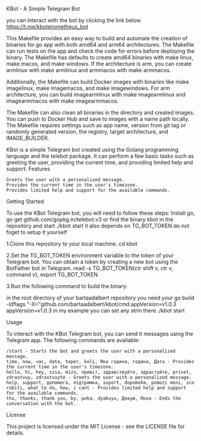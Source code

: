 KBot - A Simple Telegram Bot

you can interact with  the bot by clicking the link below
https://t.me/kbotprometheus_bot

This Makefile provides an easy way to build and automate the creation of binaries for go app with both amd64 and arm64 architectures. The Makefile can run tests on the app and check the code for errors before deploying the binary. The Makefile has defaults to create amd64 binaries with make linux, make macos, and make windows. If the architecture is arm, you can create armlinux with make armlinux and armmacos with make armmacos.

Additionally, the Makefile can build Docker images with binaries like make imagelinux, make imagemacos, and make imagewindows. For arm architecture, you can build imagearmlinux with make imagearmlinux and imagearmmacos with make imagearmmacos.

The Makefile can also clean all binaries in the directory and created images. You can push to Docker Hub and save to images with a name path locally. The Makefile requires settings such as app name, version from git tag or randomly generated version, the registry, target architecture, and IMAGE_BUILDER.

KBot is a simple Telegram bot created using the Golang programming language and the telebot package. It can perform a few basic tasks such as greeting the user, providing the current time, and providing limited help and support.
Features

    Greets the user with a personalized message.
    Provides the current time in the user's timezone.
    Provides limited help and support for the available commands.

Getting Started

To use the KBot Telegram bot, you will need to follow these steps:
Install go, go get github.com/gopkg.in/telebot.v3 or find the binary kbot in the repository and start ./kbot start it also depends on TG_BOT_TOKEN do not foget to setup it yourself

1.Clone this repository to your local machine.
cd kbot 

2.Set the TG_BOT_TOKEN environment variable to the token of your Telegram bot. You can obtain a token by creating a new bot using the BotFather bot in Telegram. 
read -s TG_BOT_TOKEN(ctr shift v, ctr v, command v), export TG_BOT_TOKEN

3.Run the following command to build the binary:

in the root directory of your bartaadalbert repository you need your
go build -ldflags "-X="github.com/bartaadalbert/kbot/cmd.appVersion=v1.0.3
appVersion=v1.0.3 in my example you can set any strin there
./kbot start

Usage

To interact with the KBot Telegram bot, you can send it messages using the Telegram app. The following commands are available:

    /start - Starts the bot and greets the user with a personalized message.
    time, now, час, data, teper, koli, Яка година, година, Дата - Provides the current time in the user's timezone.
    hello, hi, hey, szia, mizu, привіт, здравствуйте, здрастуйте, privet, zdrastvuy, zdrastvuyte - Greets the user with a personalized message.
    help, support, допомога, підтримка, suport, dopomoha, pomozi meni, sco robiti, what to do, how, i cant - Provides limited help and support for the available commands.
    thx, thanks, thank you, by, poka, dyakuyu, Дякую, Пока - Ends the conversation with the bot.

License

This project is licensed under the MIT License - see the LICENSE file for details.
